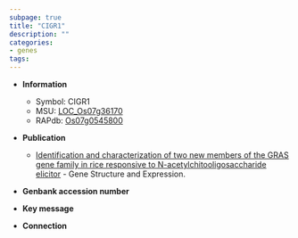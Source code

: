 ```yaml
---
subpage: true
title: "CIGR1"
description: ""
categories:
- genes
tags: 
---
```


* **Information**  
    + Symbol: CIGR1  
    + MSU: [LOC_Os07g36170](http://rice.plantbiology.msu.edu/cgi-bin/ORF_infopage.cgi?orf=LOC_Os07g36170)  
    + RAPdb: [Os07g0545800](http://rapdb.dna.affrc.go.jp/viewer/gbrowse_details/irgsp1?name=Os07g0545800)  

* **Publication**  
    + [Identification and characterization of two new members of the GRAS gene family in rice responsive to N-acetylchitooligosaccharide elicitor](BBA) - Gene Structure and Expression.

* **Genbank accession number**  

* **Key message**  

* **Connection**  



